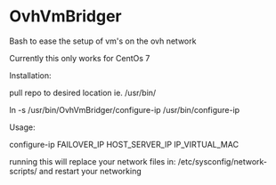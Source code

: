 # OvhVmBridger
Bash to ease the setup of vm's on the ovh network 

Currently this only works for CentOs 7

Installation:

pull repo to desired location ie. /usr/bin/

ln -s /usr/bin/OvhVmBridger/configure-ip /usr/bin/configure-ip

Usage:

configure-ip FAILOVER_IP HOST_SERVER_IP IP_VIRTUAL_MAC

running this will replace your network files in: /etc/sysconfig/network-scripts/ and restart your networking

